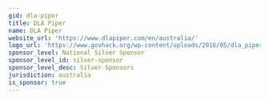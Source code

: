 ```yaml
---
gid: dla-piper
title: DLA Piper
name: DLA Piper
website_url: 'https://www.dlapiper.com/en/australia/'
logo_url: 'https://www.govhack.org/wp-content/uploads/2016/05/dla_piper.png'
sponsor_level: National Silver Sponsor
sponsor_level_id: silver-sponsor
sponsor_level_desc: Silver Sponsors
jurisdiction: australia
is_sponsor: true
---
```

